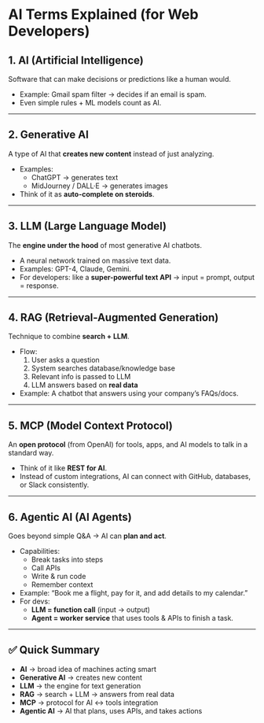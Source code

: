 # AI Terms Explained (for Web Developers)

## 1. AI (Artificial Intelligence)
Software that can make decisions or predictions like a human would.  
- Example: Gmail spam filter → decides if an email is spam.  
- Even simple rules + ML models count as AI.

---

## 2. Generative AI
A type of AI that **creates new content** instead of just analyzing.  
- Examples:  
  - ChatGPT → generates text  
  - MidJourney / DALL·E → generates images  
- Think of it as **auto-complete on steroids**.

---

## 3. LLM (Large Language Model)
The **engine under the hood** of most generative AI chatbots.  
- A neural network trained on massive text data.  
- Examples: GPT-4, Claude, Gemini.  
- For developers: like a **super-powerful text API** → input = prompt, output = response.

---

## 4. RAG (Retrieval-Augmented Generation)
Technique to combine **search + LLM**.  
- Flow:  
  1. User asks a question  
  2. System searches database/knowledge base  
  3. Relevant info is passed to LLM  
  4. LLM answers based on **real data**  
- Example: A chatbot that answers using your company’s FAQs/docs.

---

## 5. MCP (Model Context Protocol)
An **open protocol** (from OpenAI) for tools, apps, and AI models to talk in a standard way.  
- Think of it like **REST for AI**.  
- Instead of custom integrations, AI can connect with GitHub, databases, or Slack consistently.

---

## 6. Agentic AI (AI Agents)
Goes beyond simple Q&A → AI can **plan and act**.  
- Capabilities:  
  - Break tasks into steps  
  - Call APIs  
  - Write & run code  
  - Remember context  
- Example: “Book me a flight, pay for it, and add details to my calendar.”  
- For devs:  
  - **LLM = function call** (input → output)  
  - **Agent = worker service** that uses tools & APIs to finish a task.

---

## ✅ Quick Summary
- **AI** → broad idea of machines acting smart  
- **Generative AI** → creates new content  
- **LLM** → the engine for text generation  
- **RAG** → search + LLM → answers from real data  
- **MCP** → protocol for AI ↔ tools integration  
- **Agentic AI** → AI that plans, uses APIs, and takes actions
